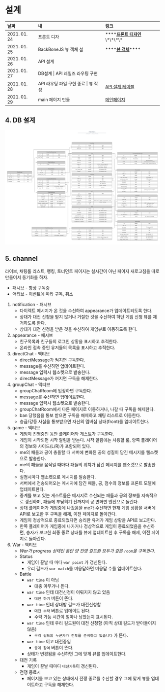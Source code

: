 # 설계

| 날짜 | 내 | 링크 |
| :--- | :--- | :--- |
| 2021. 01. 24 | 프론트 디자 | \*\*\*\*[**프론트 디자인**](https://simian114.gitbook.io/blog/42seoul-1/ft_transcendence/undefined/0.)\*\*\*\* |
| 2021. 01. 25 | BackBoneJS 뷰 객체 설 | \*\*\*\*[**뷰 객체**](https://simian114.gitbook.io/blog/42seoul-1/ft_transcendence/undefined/1.-backbonejs)\*\*\*\* |
| 2021. 01. 26 | API 설계 |  |
| 2021. 01. 27 | DB설계 \| API 레일즈 라우팅 구현 |  |
| 2021. 01. 28 | API 라우팅 파일 구현 종료 \| 뷰 작성 | [API 설계 테이블](https://www.notion.so/3ab4d360e9324ae0a4e2161ce3ecd86e?v=708462e3ea014b36bb3689eabdee41c2) |
| 2021. 01. 29 | main 페이지 만들 | [메인페이지](https://github.com/transcendentalists/ft_transcendence) |

## 

## 4. DB 설계

![](../../../.gitbook/assets/db.png)

## 5. channel

라이브, 채팅룸 리스트, 랭킹, 토너먼트 페이지는 실시간이 아닌 페이지 새로고침을 따로 만들어서 동기화를 하자.

* 패시브 - 항상 구독중
* 액티브 - 이벤트에 따라 구독, 취소

1. notification - 패시브
   * 다이렉트 메시지가 온 것을 수신하여 appearance가 업데이트되도록 한다.
   * 상대가 대전 신청을 받지 않거나 거절한 것을 수신하여 하단 게임 신청 뷰를 제거하도록 한다.
   * 상대가 대전 신청을 받은 것을 수신하여 게임뷰로 이동하도록 한다.
2. appearance - 패시브
   * 친구목록과 친구들의 로그인 상황을 표시하고 추적한다.
   * 온라인 접속 중인 유저들의 목록을 표시하고 추적한다.
3. directChat - 액티브
   * directMessage가 켜지면 구독한다.
   * message를 수신하면 업데이트한다.
   * message 입력시 웹소켓으로 발송한다.
   * directMessage가 꺼지면 구독을 해제한다.
4. groupChat - 액티브
   * groupChatRoom에 입장하면 구독한다.
   * message를 수신하면 업데이트한다.
   * message 입력시 웹소켓으로 발송한다.
   * groupChatRoom에서 다른 페이지로 이동하거나, 나갈 때 구독을 해제한다.
   * ban 당했음을 통보 받으면 구독을 해제하고 채팅 리스트로 이동한다.
   * 승급/강등 사실을 통보받으면 자신의 멤버십 상태\(front\)를 업데이트한다.
5. game - 액티브
   * 게임이 진행중인 동안 플레이어와 게스트가 구독한다.
   * 게임이 시작되면 시작 알림을 받는다. 시작 알림에는 사용할 룰, 양쪽 플레이어의 정보와 사이드\(L/R\)가 포함되어 있다.
   * me의 패들과 공이 충돌할 때 서버에 변화된 공의 성질이 담긴 메시지를 웹소켓으로 발송한다.
   * me의 패들을 움직일 때마다 패들의 위치가 담긴 메시지를 웹소켓으로 발송한다.
   * 실점시마다 웹소켓으로 메시지를 발송한다.
   * 서버에서 전송되어오는 메시지에 담긴 패들, 공, 점수의 정보를 프론트 모델에 업데이트한다.
   * 중계를 보고 있는 게스트들은 메시지로 수신되는 패들과 공의 정보를 지속적으로 갱신하며, 패들에 부딪히기 전까지의 공 변화만 엔진으로 돌린다.
   * 상대 플레이어가 게임중에 나갔음을 me가 수신하면 현재 게임 상황을 서버에 API로 보고한 후 구독을 해제, 이전 페이지로 돌아간다.
   * 게임이 정상적으로 종료되었다면 승리한 유저가 게임 상황을 API로 보고한다.
   * 한쪽 플레이어가 게임중에 나가거나 정상적으로 게임이 종료되었음을 수신하면, 승자가 보고한 최종 종료 상태를 뷰에 업데이트한 후 구독을 해제, 이전 페이지로 돌아간다.
6. War - 액티브
   * _War가 progress 상태인 동안 양 진영 길드원 모두가 같은 `room`을 구독한다._
   * Status
     * 게임이 끝날 때 마다 `war point` 가 갱신된다.
     * 우리 길드가 `war match`를 미응답하면 미응답 수를 업데이트한다.
   * Battle
     * `war time` 이 아님
       * 대충 아무거나 뜬다.
     * `war time` 인데 대전신청이 이뤄지지 않고 있음
       * `대전 하기` 버튼이 뜬다.
     * `war time` 인데 상대방 길드가 대전신청함
       * `대전 수락` 버튼로 업데이트 된다.
       * 수락 가능 시간이 얼마나 남았는지 표시된다.
     * `war time` 인데 우리 길드원이 대전 신청함 \(아직 상대 길드가 받아들이지 않음\)
       * `우리 길드의 누군가가 전투를 준비하고 있습니다` 가 뜬다.
     * `war time` 이고 대전중임
       * `중계 참여` 버튼이 뜬다.
     * 상태가 변경됨을 수신하면 그에 맞게 뷰를 업데이트한다.
   * 대전 기록
     * 게임이 끝날 때마다 `대전기록`이 갱신된다.
   * 전쟁 종료시
     * 페이지를 보고 있는 상태에서 전쟁 종료를 수신할 경우 그에 맞게 뷰를 업데이트하고 구독을 해제한다.

